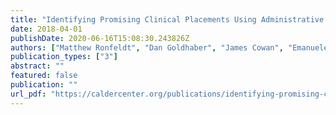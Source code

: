 ```yaml
---
title: "Identifying Promising Clinical Placements Using Administrative Data: Preliminary Results from ISTI Placement Initiative Pilot"
date: 2018-04-01
publishDate: 2020-06-16T15:08:30.243826Z
authors: ["Matthew Ronfeldt", "Dan Goldhaber", "James Cowan", "Emanuele Bardelli", "Joy Johnson", "Christopher Daniel Tien"]
publication_types: ["3"]
abstract: ""
featured: false
publication: ""
url_pdf: "https://caldercenter.org/publications/identifying-promising-clinical-placements-using-administrative-data-preliminary-results"
---
```


